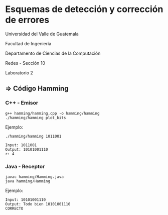 # Esquemas de detección y corrección de errores

Universidad del Valle de Guatemala

Facultad de Ingeniería

Departamento de Ciencias de la Computación

Redes - Sección 10

Laboratorio 2

## => Código Hamming

### C++ - Emisor

```
g++ hamming/hamming.cpp -o hamming/hamming
./hamming/hamming plot_bits
```

Ejemplo:

```
./hamming/hamming 1011001
```

```
Input: 1011001
Output: 10101001110
r: 4
```

### Java - Receptor

```
javac hamming/Hamming.java
java hamming/Hamming
```

Ejemplo:

```
Input: 10101001110
Output: Todo bien 10101001110
CORRECTO
```